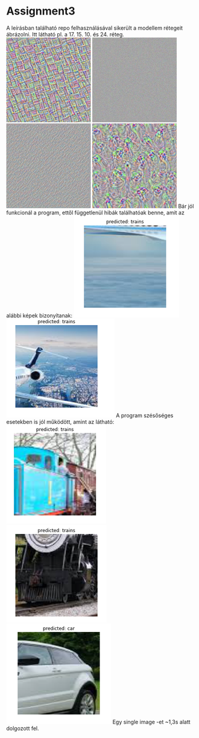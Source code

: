 # Assignment3
A leírásban található repo felhasználásával sikerült a modellem rétegeit ábrázolni. 
Itt látható pl. a 17. 15. 10. és 24. réteg.
![17. réteg](/layer_vis_l17_f0_iter50.jpg) ![15. réteg](/layer_vis_l15_f0_iter50.jpg) ![10. réteg](/layer_vis_10_f0_iter50.jpg) ![24. réteg](/layer_vis_24_f0_iter50.jpg) 
Bár jól funkcionál a program, ettől függetlenül hibák találhatóak benne, amit az alábbi képek bizonyítanak: ![](/a.png) ![](/a1.png) 
A program szésőséges esetekben is jól működött, amint az látható: ![](/a2.png) ![](/a3.png) ![](/a4.png)
Egy single image -et ~1,3s alatt dolgozott fel.